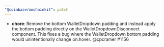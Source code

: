 ```yaml
---
"@coinbase/onchainkit": patch
---
```


- **chore**: Remove the bottom WalletDropdown padding and instead apply the bottom padding directly on the WalletDropdownDisconnect component. This fixes a bug where the WalletDropdown bottom padding would unintentionally change on:hover. @cpcramer #1156

